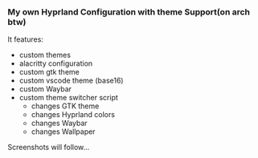 ### My own Hyprland Configuration with theme Support(on arch btw)

It features: 
- custom themes
- alacritty configuration
- custom gtk theme
- custom vscode theme (base16)
- custom Waybar
- custom theme switcher script
  - changes GTK theme
  - changes Hyprland colors
  - changes Waybar 
  - changes Wallpaper 
  
 Screenshots will follow...
  
